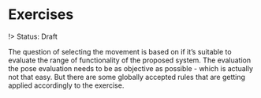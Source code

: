 # Exercises

!> Status: Draft

The question of selecting the movement is based on if it’s suitable to evaluate the range of functionality of the proposed system. The evaluation the pose evaluation needs to be as objective as possible - which is actually not that easy. But there are some globally accepted rules that are getting applied accordingly to the exercise.